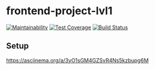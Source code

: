 # frontend-project-lvl1

[![Maintainability](https://api.codeclimate.com/v1/badges/b4393f7efec013d76278/maintainability)](https://codeclimate.com/github/Evoly/frontend-project-lvl1/maintainability)
[![Test Coverage](https://api.codeclimate.com/v1/badges/b4393f7efec013d76278/test_coverage)](https://codeclimate.com/github/Evoly/frontend-project-lvl1/test_coverage)
[![Build Status](https://travis-ci.org/Evoly/frontend-project-lvl1.svg?branch=master)](https://travis-ci.org/Evoly/frontend-project-lvl1)

## Setup
https://asciinema.org/a/3yO1sGM4GZSvR4Ns5kzbupg6M
